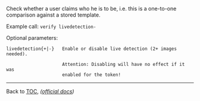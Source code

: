 Check whether a user claims who he is to be, i.e. this is a one-to-one
comparison against a stored template.

Example call: `verify livedetection-`


Optional parameters:

    livedetection{+|-}   Enable or disable live detection (2+ images needed).

                         Attention: Disabling will have no effect if it was
                         enabled for the token!


---

Back to [TOC](./toc.md), *([official docs](https://developer.bioid.com/bwsreference/web-api/web-verify-api))*